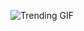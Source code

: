 ![Trending GIF](https://media2.giphy.com/media/v1.Y2lkPThiYjIxNzcyc3V5emVvM3B5NDkzcWhxeHdweXAyOTlmb3E0Z2M0ZHBwZDYyZHYwdCZlcD12MV9naWZzX3NlYXJjaCZjdD1n/wQAbcl6iDnawokpLj9/giphy.gif)
